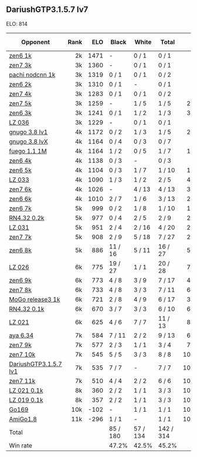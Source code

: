 ## DariushGTP3.1.5.7 lv7 ##

ELO: 814

Opponent | Rank | ELO | Black | White | Total | Win rate
---------|-----:|----:|-------|-------|-------|-------:
[zen6 1k](zen6%201k.md) | 2k | 1471 | - | 0 / 1 | 0 / 1 | 0.0%
[zen7 3k](zen7%203k.md) | 3k | 1360 | - | 0 / 1 | 0 / 1 | 0.0%
[pachi nodcnn 1k](pachi%20nodcnn%201k.md) | 3k | 1319 | 0 / 1 | 0 / 1 | 0 / 2 | 0.0%
[zen6 2k](zen6%202k.md) | 3k | 1310 | 0 / 1 | - | 0 / 1 | 0.0%
[zen7 4k](zen7%204k.md) | 3k | 1283 | 0 / 1 | 0 / 1 | 0 / 2 | 0.0%
[zen7 5k](zen7%205k.md) | 3k | 1259 | - | 1 / 5 | 1 / 5 | 20.0%
[zen6 3k](zen6%203k.md) | 3k | 1241 | 0 / 1 | 1 / 2 | 1 / 3 | 33.3%
[LZ 036](LZ%20036.md) | 3k | 1229 | - | 0 / 1 | 0 / 1 | 0.0%
[gnugo 3.8 lv1](gnugo%203.8%20lv1.md) | 4k | 1172 | 0 / 2 | 1 / 3 | 1 / 5 | 20.0%
[gnugo 3.8 lvX](gnugo%203.8%20lvX.md) | 4k | 1164 | 0 / 4 | 0 / 3 | 0 / 7 | 0.0%
[fuego 1.1 1M](fuego%201.1%201M.md) | 4k | 1164 | 1 / 2 | 0 / 5 | 1 / 7 | 14.3%
[zen6 4k](zen6%204k.md) | 4k | 1138 | 0 / 3 | - | 0 / 3 | 0.0%
[zen6 5k](zen6%205k.md) | 4k | 1104 | 0 / 3 | 1 / 7 | 1 / 10 | 10.0%
[LZ 033](LZ%20033.md) | 4k | 1090 | 1 / 3 | 1 / 2 | 2 / 5 | 40.0%
[zen7 6k](zen7%206k.md) | 4k | 1026 | - | 4 / 13 | 4 / 13 | 30.8%
[zen6 6k](zen6%206k.md) | 4k | 1010 | 2 / 7 | 1 / 6 | 3 / 13 | 23.1%
[zen6 7k](zen6%207k.md) | 5k | 999 | 0 / 2 | 1 / 8 | 1 / 10 | 10.0%
[RN4.32 0.2k](RN4.32%200.2k.md) | 5k | 977 | 0 / 4 | 2 / 5 | 2 / 9 | 22.2%
[LZ 031](LZ%20031.md) | 5k | 951 | 2 / 4 | 2 / 16 | 4 / 20 | 20.0%
[zen7 7k](zen7%207k.md) | 5k | 908 | 2 / 9 | 5 / 18 | 7 / 27 | 25.9%
[zen6 8k](zen6%208k.md) | 5k | 886 | 11 / 16 | 5 / 11 | 16 / 27 | 59.3%
[LZ 026](LZ%20026.md) | 6k | 775 | 19 / 27 | 1 / 1 | 20 / 28 | 71.4%
[zen6 9k](zen6%209k.md) | 6k | 773 | 4 / 8 | 3 / 9 | 7 / 17 | 41.2%
[zen7 8k](zen7%208k.md) | 6k | 733 | 4 / 8 | 3 / 3 | 7 / 11 | 63.6%
[MoGo release3 1k](MoGo%20release3%201k.md) | 6k | 721 | 2 / 8 | 4 / 9 | 6 / 17 | 35.3%
[RN4.32 0.1k](RN4.32%200.1k.md) | 6k | 670 | 3 / 7 | 3 / 3 | 6 / 10 | 60.0%
[LZ 021](LZ%20021.md) | 6k | 625 | 4 / 6 | 7 / 7 | 11 / 13 | 84.6%
[aya 6.34](aya%206.34.md) | 7k | 584 | 7 / 11 | 2 / 2 | 9 / 13 | 69.2%
[zen7 9k](zen7%209k.md) | 7k | 577 | 2 / 3 | 1 / 1 | 3 / 4 | 75.0%
[zen7 10k](zen7%2010k.md) | 7k | 545 | 5 / 5 | 3 / 3 | 8 / 8 | 100.0%
[DariushGTP3.1.5.7 lv1](DariushGTP3.1.5.7%20lv1.md) | 7k | 535 | 7 / 7 | - | 7 / 7 | 100.0%
[zen7 11k](zen7%2011k.md) | 7k | 510 | 4 / 4 | 2 / 2 | 6 / 6 | 100.0%
[LZ 021 0.1k](LZ%20021%200.1k.md) | 8k | 360 | 2 / 2 | 1 / 1 | 3 / 3 | 100.0%
[LZ 019 0.1k](LZ%20019%200.1k.md) | 8k | 357 | 2 / 2 | 1 / 1 | 3 / 3 | 100.0%
[Go169](Go169.md) | 10k | -102 | - | 1 / 1 | 1 / 1 | 100.0%
[AmiGo1.8](AmiGo1.8.md) | 11k | -296 | 1 / 1 | - | 1 / 1 | 100.0%
Total | | | 85 / 180 | 57 / 134 | 142 / 314 | 
Win rate| | | 47.2% | 42.5% | 45.2% | 
